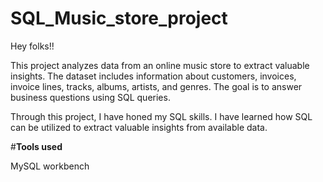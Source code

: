 # SQL_Music_store_project

Hey folks!!

This project analyzes data from an online music store to extract valuable insights. The dataset includes information about customers, invoices, invoice lines, tracks, albums, artists, and genres.
The goal is to answer business questions using SQL queries.

Through this project, I have honed my SQL skills. I have learned how SQL can be utilized to extract valuable insights from available data. 

#**Tools used**

MySQL workbench
